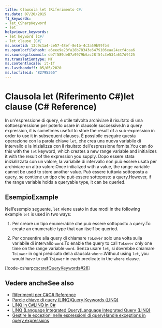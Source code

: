 ```yaml
---
title: Clausola let (Riferimento C#)
ms.date: 07/20/2015
f1_keywords:
- let_CSharpKeyword
- let
helpviewer_keywords:
- let keyword [C#]
- let clause [C#]
ms.assetid: 13c9c1a4-ce57-48ef-8e1b-4c2a59b99fb4
ms.openlocfilehash: a6eee9a23fa28b78343e6479106eaa24ecf4caa6
ms.sourcegitcommit: de7f589de07a9979b6ac28f54c3e534a617d9425
ms.translationtype: MT
ms.contentlocale: it-IT
ms.lasthandoff: 05/05/2020
ms.locfileid: "82795365"
---
```

# <a name="let-clause-c-reference"></a><span data-ttu-id="042fd-102">Clausola let (Riferimento C#)</span><span class="sxs-lookup"><span data-stu-id="042fd-102">let clause (C# Reference)</span></span>

<span data-ttu-id="042fd-103">In un'espressione di query, è utile talvolta archiviare il risultato di una sottoespressione per poterlo usare in clausole successive.</span><span class="sxs-lookup"><span data-stu-id="042fd-103">In a query expression, it is sometimes useful to store the result of a sub-expression in order to use it in subsequent clauses.</span></span> <span data-ttu-id="042fd-104">È possibile eseguire questa operazione con la parola chiave `let`, che crea una nuova variabile di intervallo e la inizializza con il risultato dell'espressione fornita.</span><span class="sxs-lookup"><span data-stu-id="042fd-104">You can do this with the `let` keyword, which creates a new range variable and initializes it with the result of the expression you supply.</span></span> <span data-ttu-id="042fd-105">Dopo essere stata inizializzata con un valore, la variabile di intervallo non può essere usata per archiviare un altro valore.</span><span class="sxs-lookup"><span data-stu-id="042fd-105">Once initialized with a value, the range variable cannot be used to store another value.</span></span> <span data-ttu-id="042fd-106">Può essere tuttavia sottoposta a query, se contiene un tipo che può essere sottoposto a query.</span><span class="sxs-lookup"><span data-stu-id="042fd-106">However, if the range variable holds a queryable type, it can be queried.</span></span>

## <a name="example"></a><span data-ttu-id="042fd-107">Esempio</span><span class="sxs-lookup"><span data-stu-id="042fd-107">Example</span></span>

<span data-ttu-id="042fd-108">Nell'esempio seguente, `let` viene usato in due modi:</span><span class="sxs-lookup"><span data-stu-id="042fd-108">In the following example `let` is used in two ways:</span></span>

1. <span data-ttu-id="042fd-109">Per creare un tipo enumerabile che può essere sottoposto a query.</span><span class="sxs-lookup"><span data-stu-id="042fd-109">To create an enumerable type that can itself be queried.</span></span>

2. <span data-ttu-id="042fd-110">Per consentire alla query di chiamare `ToLower` solo una volta sulla variabile di intervallo `word`.</span><span class="sxs-lookup"><span data-stu-id="042fd-110">To enable the query to call `ToLower` only one time on the range variable `word`.</span></span> <span data-ttu-id="042fd-111">Senza usare `let`, si dovrebbe chiamare `ToLower` in ogni predicato della clausola `where`.</span><span class="sxs-lookup"><span data-stu-id="042fd-111">Without using `let`, you would have to call `ToLower` in each predicate in the `where` clause.</span></span>

[!code-csharp[cscsrefQueryKeywords#28](~/samples/snippets/csharp/VS_Snippets_VBCSharp/CsCsrefQueryKeywords/CS/Let.cs#28)]

## <a name="see-also"></a><span data-ttu-id="042fd-112">Vedere anche</span><span class="sxs-lookup"><span data-stu-id="042fd-112">See also</span></span>

- [<span data-ttu-id="042fd-113">Riferimenti per C#</span><span class="sxs-lookup"><span data-stu-id="042fd-113">C# Reference</span></span>](../index.md)
- [<span data-ttu-id="042fd-114">Parole chiave di query (LINQ)</span><span class="sxs-lookup"><span data-stu-id="042fd-114">Query Keywords (LINQ)</span></span>](query-keywords.md)
- [<span data-ttu-id="042fd-115">LINQ in C#</span><span class="sxs-lookup"><span data-stu-id="042fd-115">LINQ in C#</span></span>](../../linq/index.md)
- [<span data-ttu-id="042fd-116">LINQ (Language Integrated Query)</span><span class="sxs-lookup"><span data-stu-id="042fd-116">Language Integrated Query (LINQ)</span></span>](../../programming-guide/concepts/linq/index.md)
- [<span data-ttu-id="042fd-117">Gestire le eccezioni nelle espressioni di query</span><span class="sxs-lookup"><span data-stu-id="042fd-117">Handle exceptions in query expressions</span></span>](../../linq/handle-exceptions-in-query-expressions.md)

